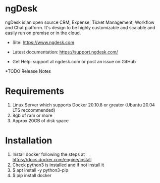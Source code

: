  ngDesk
========

ngDesk is an open source CRM, Expense, Ticket Management, Workflow and Chat platform. It's design to be highly customizable and scalable and easily run on premise or in the cloud.


* Site: <https://www.ngdesk.com>

* Latest documentation: <https://support.ngdesk.com/>

* Get Help: support at ngdesk.com or post an issue on GitHub


*TODO Release Notes


Requirements
=======

1. Linux Server which supports Docker 20.10.8 or greater (Ubuntu 20.04 LTS reccommended)
2. 8gb of ram or more
3. Approx 20GB of disk space


Installation
======

1. Install docker following the steps at https://docs.docker.com/engine/install
2. Check python3 is installed and if not install it
3. $ apt install -y python3-pip 
4. $ pip install docker

